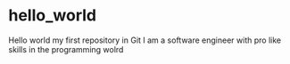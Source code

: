 # hello_world
Hello world my first repository in Git
I am a software engineer with pro  like skills in the programming wolrd
